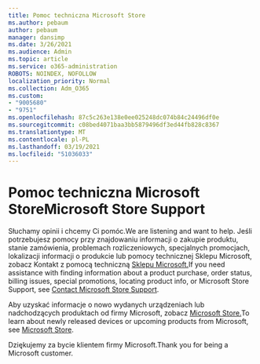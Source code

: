```yaml
---
title: Pomoc techniczna Microsoft Store
ms.author: pebaum
author: pebaum
manager: dansimp
ms.date: 3/26/2021
ms.audience: Admin
ms.topic: article
ms.service: o365-administration
ROBOTS: NOINDEX, NOFOLLOW
localization_priority: Normal
ms.collection: Adm_O365
ms.custom:
- "9005680"
- "9751"
ms.openlocfilehash: 87c5c263e138e0ee025248dc074b84c24496df0e
ms.sourcegitcommit: c08bed4071baa3bb5879496df3ed44fb828c8367
ms.translationtype: MT
ms.contentlocale: pl-PL
ms.lasthandoff: 03/19/2021
ms.locfileid: "51036033"
---
```

# <a name="microsoft-store-support"></a><span data-ttu-id="bbaf9-102">Pomoc techniczna Microsoft Store</span><span class="sxs-lookup"><span data-stu-id="bbaf9-102">Microsoft Store Support</span></span>

<span data-ttu-id="bbaf9-103">Słuchamy opinii i chcemy Ci pomóc.</span><span class="sxs-lookup"><span data-stu-id="bbaf9-103">We are listening and want to help.</span></span> <span data-ttu-id="bbaf9-104">Jeśli potrzebujesz pomocy przy znajdowaniu informacji o zakupie produktu, stanie zamówienia, problemach rozliczeniowych, specjalnych promocjach, lokalizacji informacji o produkcie lub pomocy technicznej Sklepu Microsoft, zobacz Kontakt z pomocą techniczną [Sklepu Microsoft.](https://support.microsoft.com/account-billing/contact-microsoft-store-support-4f615f2a-6bbd-fd69-6695-ae213d63eef0)</span><span class="sxs-lookup"><span data-stu-id="bbaf9-104">If you need assistance with finding information about a product purchase, order status, billing issues, special promotions, locating product info, or Microsoft Store Support, see [Contact Microsoft Store Support](https://support.microsoft.com/account-billing/contact-microsoft-store-support-4f615f2a-6bbd-fd69-6695-ae213d63eef0).</span></span>

<span data-ttu-id="bbaf9-105">Aby uzyskać informacje o nowo wydanych urządzeniach lub nadchodzących produktach od firmy Microsoft, zobacz [Microsoft Store.](https://www.microsoft.com/?ql=1)</span><span class="sxs-lookup"><span data-stu-id="bbaf9-105">To learn about newly released devices or upcoming products from Microsoft, see [Microsoft Store](https://www.microsoft.com/?ql=1).</span></span>

<span data-ttu-id="bbaf9-106">Dziękujemy za bycie klientem firmy Microsoft.</span><span class="sxs-lookup"><span data-stu-id="bbaf9-106">Thank you for being a Microsoft customer.</span></span>